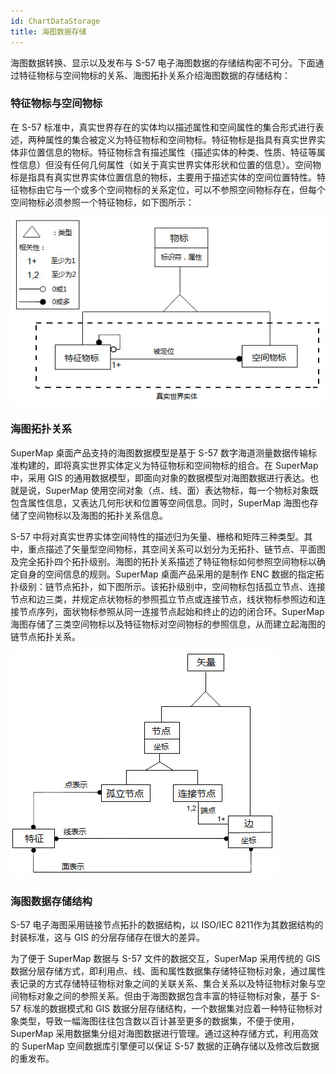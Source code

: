 ```yaml
---
id: ChartDataStorage
title: 海图数据存储
---
```

海图数据转换、显示以及发布与 S-57 电子海图数据的存储结构密不可分。下面通过特征物标与空间物标的关系、海图拓扑关系介绍海图数据的存储结构：

### 特征物标与空间物标

在 S-57 标准中，真实世界存在的实体均以描述属性和空间属性的集合形式进行表述，两种属性的集合被定义为特征物标和空间物标。特征物标是指具有真实世界实体非位置信息的物标。特征物标含有描述属性（描述实体的种类、性质、特征等属性信息）但没有任何几何属性（如关于真实世界实体形状和位置的信息）。空间物标是指具有真实世界实体位置信息的物标，主要用于描述实体的空间位置特性。特征物标由它与一个或多个空间物标的关系定位，可以不参照空间物标存在，但每个空间物标必须参照一个特征物标，如下图所示：

![](img/FeatureSpaceRelation.jpg)  
  
### 海图拓扑关系

SuperMap 桌面产品支持的海图数据模型是基于 S-57 数字海道测量数据传输标准构建的，即将真实世界实体定义为特征物标和空间物标的组合。在 SuperMap 中，采用 GIS 的通用数据模型，即面向对象的数据模型对海图数据进行表达。也就是说，SuperMap
使用空间对象（点、线、面）表达物标，每一个物标对象既包含属性信息，又表达几何形状和位置等空间信息。同时，SuperMap
海图也存储了空间物标以及海图的拓扑关系信息。

S-57 中将对真实世界实体空间特性的描述归为矢量、栅格和矩阵三种类型。其中，重点描述了矢量型空间物标，其空间关系可以划分为无拓扑、链节点、平面图及完全拓扑四个拓扑级别。海图的拓扑关系描述了特征物标如何参照空间物标以确定自身的空间信息的规则。SuperMap 桌面产品采用的是制作 ENC 数据的指定拓扑级别：链节点拓扑，如下图所示。该拓扑级别中，空间物标包括孤立节点、连接节点和边三类，并规定点状物标的参照孤立节点或连接节点，线状物标参照边和连接节点序列，面状物标参照从同一连接节点起始和终止的边的闭合环。SuperMap 海图存储了三类空间物标以及特征物标对空间物标的参照信息，从而建立起海图的链节点拓扑关系。

![](img/NodeModel.jpg)  

### 海图数据存储结构

S-57 电子海图采用链接节点拓扑的数据结构，以 ISO/IEC 8211作为其数据结构的封装标准，这与 GIS 的分层存储存在很大的差异。

为了便于 SuperMap 数据与 S-57 文件的数据交互，SuperMap 采用传统的 GIS 数据分层存储方式，即利用点、线、面和属性数据集存储特征物标对象，通过属性表记录的方式存储特征物标对象之间的关联关系、集合关系以及特征物标对象与空间物标对象之间的参照关系。但由于海图数据包含丰富的特征物标对象，基于 S-57 标准的数据模式和 GIS 数据分层存储结构，一个数据集对应着一种特征物标对象类型，导致一幅海图往往包含数以百计甚至更多的数据集，不便于使用，SuperMap 采用数据集分组对海图数据进行管理。通过这种存储方式，利用高效的 SuperMap 空间数据库引擎便可以保证 S-57 数据的正确存储以及修改后数据的重发布。
